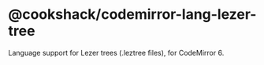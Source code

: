 # @cookshack/codemirror-lang-lezer-tree

Language support for Lezer trees (.leztree files), for CodeMirror 6.
